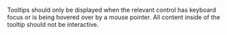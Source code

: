 Tooltips should only be displayed when the relevant control has keyboard focus or is being hovered over by a mouse pointer. All content inside of the tooltip should not be interactive.
